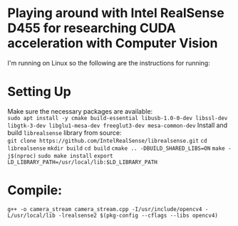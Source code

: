 # Playing around with Intel RealSense D455 for researching CUDA acceleration with Computer Vision
I'm running on Linux so the following are the instructions for running:
# Setting Up
Make sure the necessary packages are available: </br>
`sudo apt install -y cmake build-essential libusb-1.0-0-dev libssl-dev libgtk-3-dev libglu1-mesa-dev freeglut3-dev mesa-common-dev`
Install and build `librealsense` library from source: </br>
`git clone https://github.com/IntelRealSense/librealsense.git`
`cd librealsense`
`mkdir build`
`cd build`
`cmake .. -DBUILD_SHARED_LIBS=ON`
`make -j$(nproc)`
`sudo make install`
`export LD_LIBRARY_PATH=/usr/local/lib:$LD_LIBRARY_PATH`
# Compile:
```g++ -o camera_stream camera_stream.cpp -I/usr/include/opencv4 -L/usr/local/lib -lrealsense2 $(pkg-config --cflags --libs opencv4)```
